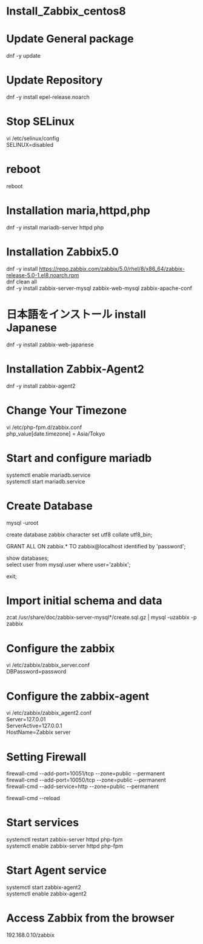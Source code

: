 # Install_Zabbix_centos8
# Update General package
dnf -y update

# Update Repository
dnf -y install epel-release.noarch

# Stop SELinux
vi /etc/selinux/config  
SELINUX=disabled  

# reboot
reboot

# Installation maria,httpd,php 
dnf -y install mariadb-server httpd php

# Installation Zabbix5.0
dnf -y install https://repo.zabbix.com/zabbix/5.0/rhel/8/x86_64/zabbix-release-5.0-1.el8.noarch.rpm  
dnf clean all  
dnf -y install zabbix-server-mysql zabbix-web-mysql zabbix-apache-conf

# 日本語をインストール install Japanese
dnf -y install zabbix-web-japanese

# Installation Zabbix-Agent2
dnf -y install zabbix-agent2  

# Change Your Timezone
vi /etc/php-fpm.d/zabbix.conf  
php_value[date.timezone] = Asia/Tokyo

# Start and configure mariadb
systemctl enable mariadb.service  
systemctl start mariadb.service  

# Create Database
mysql -uroot

create database zabbix character set utf8 collate utf8_bin;   

GRANT ALL ON zabbix.* TO zabbix@localhost identified by 'password';  

show databases;  
select user from mysql.user where user='zabbix';

exit;


# Import initial schema and data
zcat /usr/share/doc/zabbix-server-mysql*/create.sql.gz | mysql -uzabbix -p zabbix

# Configure the zabbix
vi /etc/zabbix/zabbix_server.conf  
DBPassword=password

# Configure the zabbix-agent
vi /etc/zabbix/zabbix_agent2.conf  
Server=127.0.01  
ServerActive=127.0.0.1  
HostName=Zabbix server  


# Setting Firewall
firewall-cmd --add-port=10051/tcp --zone=public --permanent  
firewall-cmd --add-port=10050/tcp --zone=public --permanent   
firewall-cmd --add-service=http --zone=public --permanent  
  
firewall-cmd --reload  

# Start services
systemctl restart zabbix-server httpd php-fpm  
systemctl enable zabbix-server httpd php-fpm   

# Start Agent service
systemctl start zabbix-agent2  
systemctl enable zabbix-agent2  

# Access  Zabbix from the browser
192.168.0.10/zabbix



